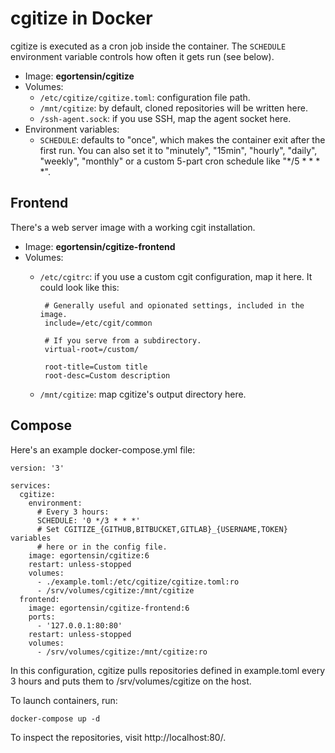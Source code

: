 cgitize in Docker
=================

cgitize is executed as a cron job inside the container.
The `SCHEDULE` environment variable controls how often it gets run (see below).

* Image: **egortensin/cgitize**
* Volumes:
    * `/etc/cgitize/cgitize.toml`: configuration file path.
    * `/mnt/cgitize`: by default, cloned repositories will be written here.
    * `/ssh-agent.sock`: if you use SSH, map the agent socket here.
* Environment variables:
    * `SCHEDULE`: defaults to "once", which makes the container exit after the
first run.
You can also set it to "minutely", "15min", "hourly", "daily", "weekly",
"monthly" or a custom 5-part cron schedule like "*/5 * * * *".

Frontend
--------

There's a web server image with a working cgit installation.

* Image: **egortensin/cgitize-frontend**
* Volumes:
    * `/etc/cgitrc`: if you use a custom cgit configuration, map it here.
It could look like this:

           # Generally useful and opionated settings, included in the image.
           include=/etc/cgit/common

           # If you serve from a subdirectory.
           virtual-root=/custom/

           root-title=Custom title
           root-desc=Custom description

    * `/mnt/cgitize`: map cgitize's output directory here.

Compose
-------

Here's an example docker-compose.yml file:

    version: '3'

    services:
      cgitize:
        environment:
          # Every 3 hours:
          SCHEDULE: '0 */3 * * *'
          # Set CGITIZE_{GITHUB,BITBUCKET,GITLAB}_{USERNAME,TOKEN} variables
          # here or in the config file.
        image: egortensin/cgitize:6
        restart: unless-stopped
        volumes:
          - ./example.toml:/etc/cgitize/cgitize.toml:ro
          - /srv/volumes/cgitize:/mnt/cgitize
      frontend:
        image: egortensin/cgitize-frontend:6
        ports:
          - '127.0.0.1:80:80'
        restart: unless-stopped
        volumes:
          - /srv/volumes/cgitize:/mnt/cgitize:ro

In this configuration, cgitize pulls repositories defined in example.toml every
3 hours and puts them to /srv/volumes/cgitize on the host.

To launch containers, run:

    docker-compose up -d

To inspect the repositories, visit http://localhost:80/.
